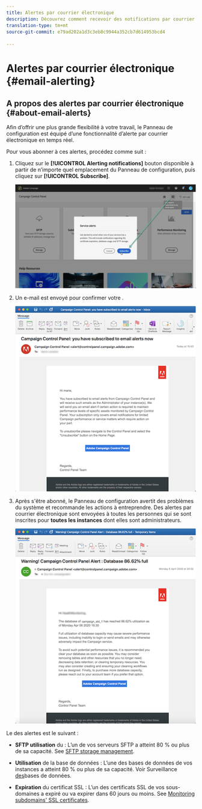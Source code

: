 ```yaml
---
title: Alertes par courrier électronique
description: Découvrez comment recevoir des notifications par courrier électronique en cas de problèmes avec vos instances Campaign
translation-type: tm+mt
source-git-commit: e79ad202a1d3c3eb8c9944a352cb7d614953bcd4

---
```



# Alertes par courrier électronique {#email-alerting}

## A propos des alertes par courrier électronique {#about-email-alerts}

Afin d’offrir une plus grande flexibilité à votre travail, le Panneau de configuration est équipé d’une fonctionnalité d’alerte par courrier électronique en temps réel.

Pour vous abonner à ces alertes, procédez comme suit :

1. Cliquez sur le **[!UICONTROL Alerting notifications]** bouton disponible à partir de n’importe quel emplacement du Panneau de configuration, puis cliquez sur **[!UICONTROL Subscribe]**.

   ![](assets/subscribing.png)

1. Un e-mail est envoyé pour confirmer votre  .

   ![](assets/email_subscription.png)

1. Après s&#39;être abonné, le Panneau de configuration avertit des problèmes du système et recommande les actions à entreprendre. Des alertes par courrier électronique sont envoyées à toutes les personnes qui se sont inscrites pour **toutes les instances** dont elles sont administrateurs.

   ![](assets/alert_sample.png)


Le  des alertes est le suivant :

* **SFTP  utilisation** du : L’un de vos serveurs SFTP a atteint 80 % ou plus de sa capacité. See [SFTP storage management](../../sftp/using/sftp-storage-management.md).

* **Utilisation** de la base de données : L’une des bases de données de vos instances a atteint 80 % ou plus de sa capacité. Voir Surveillance [des](../../performance-monitoring/using/database-monitoring.md)bases de données.

* **Expiration** du certificat SSL : L’un des certificats SSL de vos sous-domaines a expiré ou va expirer dans 60 jours ou moins. See [Monitoring subdomains&#39; SSL certificates](../../subdomains-certificates/using/monitoring-ssl-certificates.md).

